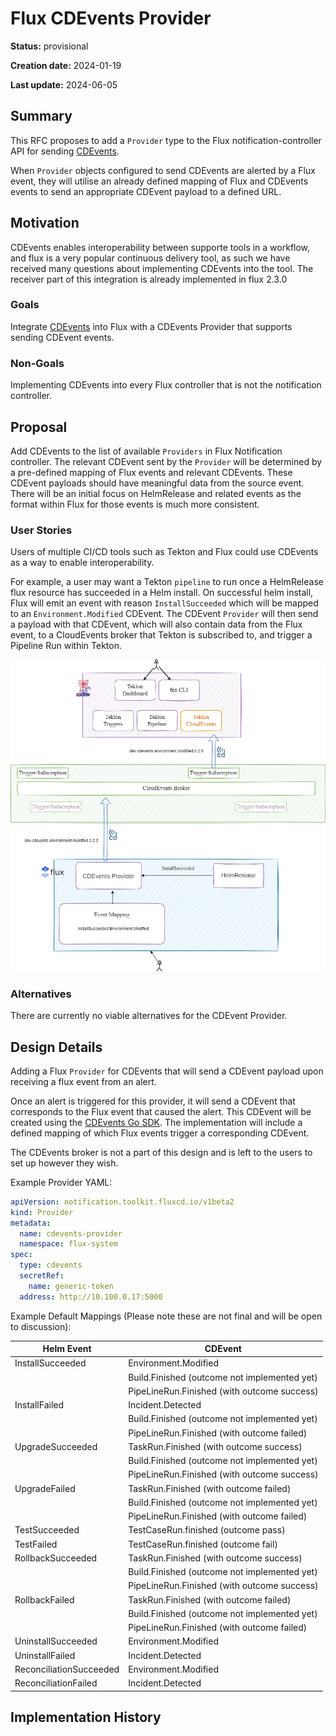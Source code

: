 # Flux CDEvents Provider

<!--
The title must be short and descriptive.
-->

**Status:** provisional

<!--
Status represents the current state of the RFC.
Must be one of `provisional`, `implementable`, `implemented`, `deferred`, `rejected`, `withdrawn`, or `replaced`.
-->

**Creation date:** 2024-01-19

**Last update:** 2024-06-05

## Summary

This RFC proposes to add a `Provider` type to the Flux notification-controller API for sending
[CDEvents](https://github.com/cdevents).

When `Provider` objects configured to send CDEvents are alerted by a Flux event, they will utilise an already defined
mapping of Flux and CDEvents events to send an appropriate CDEvent payload to a defined URL.
<!--
One paragraph explanation of the proposed feature or enhancement.
-->

## Motivation

CDEvents enables interoperability between supporte   tools in a workflow, and flux is a very popular continuous delivery
tool, as such we have received many questions about implementing CDEvents into the tool. The receiver part of this
integration is already implemented in flux 2.3.0
<!--
This section is for explicitly listing the motivation, goals, and non-goals of
this RFC. Describe why the change is important and the benefits to users.
-->

### Goals

Integrate [CDEvents](https://github.com/cdevents) into Flux with a CDEvents Provider that supports sending CDEvent
events.

<!--
List the specific goals of this RFC. What is it trying to achieve? How will we
know that this has succeeded?
-->

### Non-Goals

Implementing CDEvents into every Flux controller that is not the notification controller. 

<!--
What is out of scope for this RFC? Listing non-goals helps to focus discussion
and make progress.
-->

## Proposal

Add CDEvents to the list of available `Providers` in Flux Notification controller. The relevant CDEvent sent by the
`Provider` will be determined by a pre-defined mapping of Flux events and relevant CDEvents. These CDEvent payloads
should have meaningful data from the source event. There will be an initial focus on HelmRelease and related events as
the format within Flux for those events is much more consistent.
<!--
This is where we get down to the specifics of what the proposal actually is.
This should have enough detail that reviewers can understand exactly what
you're proposing, but should not include things like API designs or
implementation.

If the RFC goal is to document best practices,
then this section can be replaced with the actual documentation.
-->

### User Stories

Users of multiple CI/CD tools such as Tekton and Flux could use CDEvents as a way to enable interoperability.

For example, a user may want a Tekton `pipeline` to run once a HelmRelease flux resource has succeeded in a Helm
install. On successful helm install, Flux will emit an event with reason `InstallSucceeded` which will be mapped to an
`Environment.Modified` CDEvent. The CDEvent `Provider` will then send a payload with that CDEvent, which will also
contain data from the Flux event, to a CloudEvents broker that Tekton is subscribed to, and trigger a Pipeline Run
within Tekton. 

![User Stories Tekton](user-stories-provider.drawio.png)


<!--
Optional if existing discussions and/or issues are linked in the motivation section.
-->

### Alternatives

There are currently no viable alternatives for the CDEvent Provider.
<!--
List plausible alternatives to the proposal and explain why the proposal is superior.

This is a good place to incorporate suggestions made during discussion of the RFC.
-->

## Design Details

Adding a Flux `Provider` for CDEvents that will send a CDEvent payload upon receiving a flux event from an alert. 

Once an alert is triggered for this provider, it will send a CDEvent that corresponds to the Flux event that caused the
alert. This CDEvent will be created using the [CDEvents Go SDK](https://github.com/cdevents/sdk-go). The implementation
will include a defined mapping of which Flux events trigger a corresponding CDEvent.

The CDEvents broker is not a part of this design and is left to the users to set up however they wish.

Example Provider YAML:

```yaml
apiVersion: notification.toolkit.fluxcd.io/v1beta2
kind: Provider
metadata:
  name: cdevents-provider
  namespace: flux-system
spec:
  type: cdevents
  secretRef:
    name: generic-token
  address: http://10.100.0.17:5000
```

Example Default Mappings (Please note these are not final and will be open to discussion):

| Helm Event                | CDEvent                         |
| ------------------------- | ------------------------------- |
| InstallSucceeded          | Environment.Modified            |
|| Build.Finished (outcome not implemented yet) |
|| PipeLineRun.Finished (with outcome success) |
| InstallFailed             | Incident.Detected               |
|| Build.Finished (outcome not implemented yet) |
|| PipeLineRun.Finished (with outcome failed) |
|UpgradeSucceeded           | TaskRun.Finished (with outcome success)                |
|| Build.Finished (outcome not implemented yet) |
|| PipeLineRun.Finished (with outcome success) |
|UpgradeFailed              | TaskRun.Finished (with outcome failed)              |
|| Build.Finished (outcome not implemented yet) |
|| PipeLineRun.Finished (with outcome failed) |
|TestSucceeded              | TestCaseRun.finished (outcome pass)           | 
|TestFailed                 | TestCaseRun.finished (outcome fail)              | 
|RollbackSucceeded          | TaskRun.Finished (with outcome success)           |
|| Build.Finished (outcome not implemented yet) |
|| PipeLineRun.Finished (with outcome success) |
|RollbackFailed             | TaskRun.Finished (with outcome failed)           |
|| Build.Finished (outcome not implemented yet) |
|| PipeLineRun.Finished (with outcome failed) |
|UninstallSucceeded         | Environment.Modified            |
|UninstallFailed            | Incident.Detected               |
|ReconciliationSucceeded    | Environment.Modified            | 
|ReconciliationFailed       | Incident.Detected               | 

<!--
This section should contain enough information that the specifics of your
change are understandable. This may include API specs and code snippets.

The design details should address at least the following questions:
- How can this feature be enabled / disabled?
- Does enabling the feature change any default behavior?
- Can the feature be disabled once it has been enabled?
- How can an operator determine if the feature is in use?
- Are there any drawbacks when enabling this feature?
-->

## Implementation History

<!--
Major milestones in the lifecycle of the RFC such as:
- The first Flux release where an initial version of the RFC was available.
- The version of Flux where the RFC graduated to general availability.
- The version of Flux where the RFC was retired or superseded.
-->
